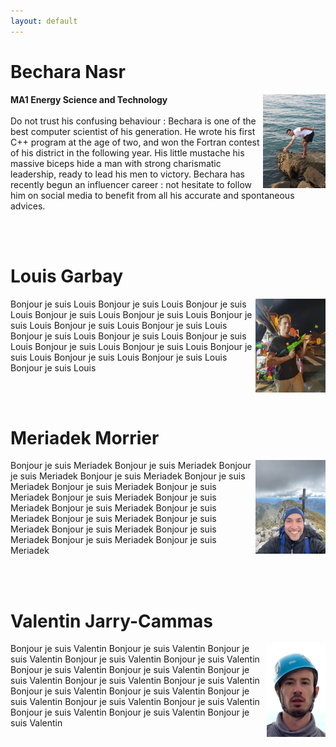 ```yaml
---
layout: default
---
```


# Bechara Nasr

<html>
<style>
.meme_hauteur {
  height: 150px;
  width: auto;
}
</style>
<p>
<img src="images/bech.jpg" class="meme_hauteur" style="float:right;"/>
<p>
<strong>MA1 Energy Science and Technology</strong> <br><br>
Do not trust his confusing behaviour : Bechara is one of the best computer scientist of his generation. He wrote his first C++ program at the age of two, and won the Fortran contest of his district in the following year. His little mustache his massive biceps hide a man with strong charismatic leadership, ready to lead his men to victory. Bechara has recently begun an influencer career : not hesitate to follow him on social media to benefit from all his accurate and spontaneous advices. </p>

<br />
<br />
<p/>
</html>

# Louis Garbay

<html>
<img src="images/louis.jpg" class="meme_hauteur" style="float:right;"/>
<p>Bonjour je suis Louis Bonjour je suis Louis Bonjour je suis Louis Bonjour je suis Louis Bonjour je suis Louis Bonjour je suis Louis Bonjour je suis Louis Bonjour je suis Louis Bonjour je suis Louis Bonjour je suis Louis Bonjour je suis Louis Bonjour je suis Louis Bonjour je suis Louis Bonjour je suis Louis Bonjour je suis Louis Bonjour je suis Louis Bonjour je suis Louis </p>
<br />
<br />
</html>

# Meriadek Morrier

<html>
<img src="images/meriadec.jpg" class="meme_hauteur" style="float:right;"/>
<p>Bonjour je suis Meriadek Bonjour je suis Meriadek Bonjour je suis Meriadek Bonjour je suis Meriadek Bonjour je suis Meriadek Bonjour je suis Meriadek Bonjour je suis Meriadek Bonjour je suis Meriadek Bonjour je suis Meriadek Bonjour je suis Meriadek Bonjour je suis Meriadek Bonjour je suis Meriadek Bonjour je suis Meriadek Bonjour je suis Meriadek Bonjour je suis Meriadek Bonjour je suis Meriadek Bonjour je suis Meriadek </p>
<br />
<br />
</html>

# Valentin Jarry-Cammas

<html>
<img src="images/val2.jpg" class="meme_hauteur" style="float:right;"/>
<p>Bonjour je suis Valentin Bonjour je suis Valentin Bonjour je suis Valentin Bonjour je suis Valentin Bonjour je suis Valentin Bonjour je suis Valentin Bonjour je suis Valentin Bonjour je suis Valentin Bonjour je suis Valentin Bonjour je suis Valentin Bonjour je suis Valentin Bonjour je suis Valentin Bonjour je suis Valentin Bonjour je suis Valentin Bonjour je suis Valentin Bonjour je suis Valentin Bonjour je suis Valentin Bonjour je suis Valentin </p>
</html>